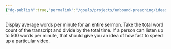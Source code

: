 ```yaml
---
{"dg-publish":true,"permalink":"/goals/projects/unbound-preaching/ideas/fast-and-slow-speakers/","tags":["website"],"created":"Dec 23, 2018, 8:12 AM"}
---
```



Display average words per minute for an entire sermon. Take the total word count of the transcript and divide by the total time. If a person can listen up to 500 words per minute, that should give you an idea of how fast to speed up a particular video.


